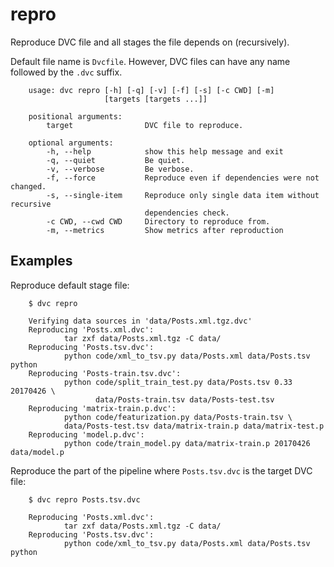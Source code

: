 # repro

Reproduce DVC file and all stages the file depends on (recursively).

Default file name is `Dvcfile`. However, DVC files can have any name followed by
the `.dvc` suffix.

```usage
    usage: dvc repro [-h] [-q] [-v] [-f] [-s] [-c CWD] [-m]
                     [targets [targets ...]]

    positional arguments:
        target                DVC file to reproduce.

    optional arguments:
        -h, --help            show this help message and exit
        -q, --quiet           Be quiet.
        -v, --verbose         Be verbose.
        -f, --force           Reproduce even if dependencies were not changed.
        -s, --single-item     Reproduce only single data item without recursive
                              dependencies check.
        -c CWD, --cwd CWD     Directory to reproduce from.
        -m, --metrics         Show metrics after reproduction
```

## Examples

Reproduce default stage file:

```dvc
    $ dvc repro

    Verifying data sources in 'data/Posts.xml.tgz.dvc'
    Reproducing 'Posts.xml.dvc':
            tar zxf data/Posts.xml.tgz -C data/
    Reproducing 'Posts.tsv.dvc':
            python code/xml_to_tsv.py data/Posts.xml data/Posts.tsv python
    Reproducing 'Posts-train.tsv.dvc':
            python code/split_train_test.py data/Posts.tsv 0.33 20170426 \
                   data/Posts-train.tsv data/Posts-test.tsv
    Reproducing 'matrix-train.p.dvc':
            python code/featurization.py data/Posts-train.tsv \
            data/Posts-test.tsv data/matrix-train.p data/matrix-test.p
    Reproducing 'model.p.dvc':
            python code/train_model.py data/matrix-train.p 20170426 data/model.p
```

Reproduce the part of the pipeline where `Posts.tsv.dvc` is the target DVC file:

```dvc
    $ dvc repro Posts.tsv.dvc

    Reproducing 'Posts.xml.dvc':
            tar zxf data/Posts.xml.tgz -C data/
    Reproducing 'Posts.tsv.dvc':
            python code/xml_to_tsv.py data/Posts.xml data/Posts.tsv python
```
